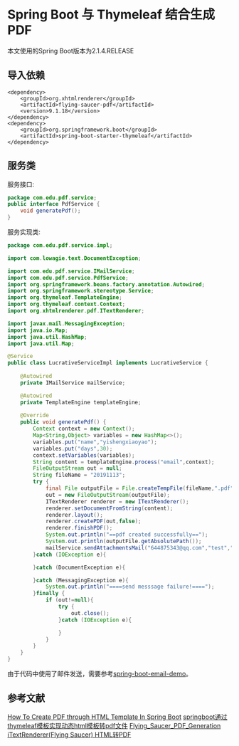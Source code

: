 # Spring Boot 与 Thymeleaf 结合生成 PDF
本文使用的Spring Boot版本为2.1.4.RELEASE
## 导入依赖
```pom
<dependency>
    <groupId>org.xhtmlrenderer</groupId>
    <artifactId>flying-saucer-pdf</artifactId>
    <version>9.1.18</version>
</dependency>
<dependency>
    <groupId>org.springframework.boot</groupId>
    <artifactId>spring-boot-starter-thymeleaf</artifactId>
</dependency>    
```
## 服务类
服务接口:
```java
package com.edu.pdf.service;
public interface PdfService {
    void generatePdf();
}
```
服务实现类:
```java
package com.edu.pdf.service.impl;

import com.lowagie.text.DocumentException;

import com.edu.pdf.service.IMailService;
import com.edu.pdf.service.PdfService;
import org.springframework.beans.factory.annotation.Autowired;
import org.springframework.stereotype.Service;
import org.thymeleaf.TemplateEngine;
import org.thymeleaf.context.Context;
import org.xhtmlrenderer.pdf.ITextRenderer;

import javax.mail.MessagingException;
import java.io.Map;
import java.util.HashMap;
import java.util.Map;

@Service
public class LucrativeServiceImpl implements LucrativeService {
 
    @Autowired
    private IMailService mailService;

    @Autowired
    private TemplateEngine templateEngine;
    
    @Override
    public void generatePdf() {
        Context context = new Context();
        Map<String,Object> variables = new HashMap<>();
        variables.put("name","yishengxiaoyao");
        variables.put("days",30);
        context.setVariables(variables);
        String content = templateEngine.process("email",context);
        FileOutputStream out = null;
        String fileName = "20191113";
        try {
            final File outputFile = File.createTempFile(fileName,".pdf") ;
            out = new FileOutputStream(outputFile);
            ITextRenderer renderer = new ITextRenderer();
            renderer.setDocumentFromString(content);
            renderer.layout();
            renderer.createPDF(out,false);
            renderer.finishPDF();
            System.out.println("==pdf created successfully==");
            System.out.println(outputFile.getAbsolutePath());
            mailService.sendAttachmentsMail("644875343@qq.com","test","This is a test",outputFile.getPath());
        }catch (IOException e){

        }catch (DocumentException e){

        }catch (MessagingException e){
            System.out.println("====send messsage failure!====");
        }finally {
            if (out!=null){
                try {
                    out.close();
                }catch (IOException e){

                }
            }
        }
    }
}
```
由于代码中使用了邮件发送，需要参考[spring-boot-email-demo](https://github.com/yishengxiaoyao/spring-boot-email-demo)。

## 参考文献
[How To Create PDF through HTML Template In Spring Boot](https://www.oodlestechnologies.com/blogs/How-To-Create-PDF-through-HTML-Template-In-Spring-Boot/)
[springboot通过thymeleaf模板实现动态html模板转pdf文件](https://blog.csdn.net/victory_chao/article/details/88861479)
[Flying_Saucer_PDF_Generation](https://github.com/tuhrig/Flying_Saucer_PDF_Generation)
[iTextRenderer(Flying Saucer) HTML转PDF](https://www.cnblogs.com/reese-blogs/p/5546806.html)